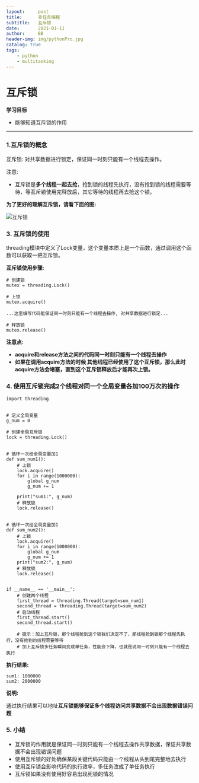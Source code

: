 ```yaml
---
layout:     post
title:      多任务编程
subtitle:   互斥锁
date:       2021-01-11
author:     BB
header-img: img/pythonPro.jpg
catalog: true
tags:
    - python
    - multitasking
---
```




互斥锁
======

**学习目标**

-   能够知道互斥锁的作用

* * * * *

### 1.互斥锁的概念 

互斥锁: 对共享数据进行锁定，保证同一时刻只能有一个线程去操作。

注意:

-   互斥锁是**多个线程一起去抢**，抢到锁的线程先执行，没有抢到锁的线程需要等待，等互斥锁使用完释放后，其它等待的线程再去抢这个锁。

**为了更好的理解互斥锁，请看下面的图:**

![互斥锁](https://www.hualigs.cn/image/60b39cd041f15.jpg)

### 3. 互斥锁的使用 

threading模块中定义了Lock变量，这个变量本质上是一个函数，通过调用这个函数可以获取一把互斥锁。

**互斥锁使用步骤:**

    # 创建锁
    mutex = threading.Lock()
    
    # 上锁
    mutex.acquire()
    
    ...这里编写代码能保证同一时刻只能有一个线程去操作, 对共享数据进行锁定...
    
    # 释放锁
    mutex.release()

**注意点:**

-   **acquire和release方法之间的代码同一时刻只能有一个线程去操作**
-   **如果在调用acquire方法的时候
    其他线程已经使用了这个互斥锁，那么此时acquire方法会堵塞，直到这个互斥锁释放后才能再次上锁。**

### 4. 使用互斥锁完成2个线程对同一个全局变量各加100万次的操作 

    import threading


    # 定义全局变量
    g_num = 0
    
    # 创建全局互斥锁
    lock = threading.Lock()


    # 循环一次给全局变量加1
    def sum_num1():
        # 上锁
        lock.acquire()
        for i in range(1000000):
            global g_num
            g_num += 1
    
        print("sum1:", g_num)
        # 释放锁
        lock.release()


    # 循环一次给全局变量加1
    def sum_num2():
        # 上锁
        lock.acquire()
        for i in range(1000000):
            global g_num
            g_num += 1
        print("sum2:", g_num)
        # 释放锁
        lock.release()


    if __name__ == '__main__':
        # 创建两个线程
        first_thread = threading.Thread(target=sum_num1)
        second_thread = threading.Thread(target=sum_num2)
        # 启动线程
        first_thread.start()
        second_thread.start()
    
        # 提示：加上互斥锁，那个线程抢到这个锁我们决定不了，那线程抢到锁那个线程先执行，没有抢到的线程需要等待
        # 加上互斥锁多任务瞬间变成单任务，性能会下降，也就是说同一时刻只能有一个线程去执行

**执行结果:**

    sum1: 1000000
    sum2: 2000000

**说明:**

通过执行结果可以地址**互斥锁能够保证多个线程访问共享数据不会出现数据错误问题**

### 5. 小结 

-   互斥锁的作用就是保证同一时刻只能有一个线程去操作共享数据，保证共享数据不会出现错误问题
-   使用互斥锁的好处确保某段关键代码只能由一个线程从头到尾完整地去执行
-   使用互斥锁会影响代码的执行效率，多任务改成了单任务执行
-   互斥锁如果没有使用好容易出现死锁的情况

